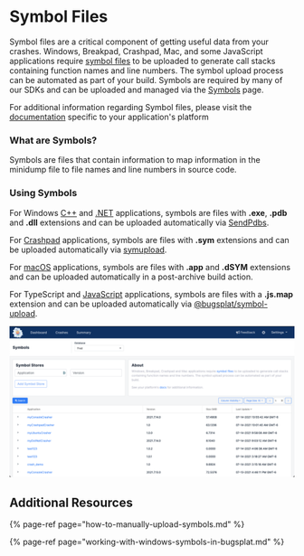 # Symbol Files

Symbol files are a critical component of getting useful data from your crashes. Windows, Breakpad, Crashpad, Mac, and some JavaScript applications require [symbol files](https://www.bugsplat.com/resources/development/guide-to-symbol-files/) to be uploaded to generate call stacks containing function names and line numbers. The symbol upload process can be automated as part of your build. Symbols are required by many of our SDKs and can be uploaded and managed via the [Symbols](https://app.bugsplat.com/v2/symbols) page. 

For additional information regarding Symbol files, please visit the [documentation](https://www.bugsplat.com/docs/sdk/) specific to your application's platform

### What are Symbols?

Symbols are files that contain information to map information in the minidump file to file names and line numbers in source code.

### Using Symbols

For Windows [C++](https://www.bugsplat.com/docs/sdk/cplusplus) and [.NET](https://www.bugsplat.com/docs/sdk/dot-net) applications, symbols are files with **.exe**, **.pdb** and **.dll** extensions and can be uploaded automatically via [SendPdbs](https://www.bugsplat.com/docs/faq/sendpdbs/).

For [Crashpad](https://www.bugsplat.com/docs/sdk/crashpad) applications, symbols are files with **.sym** extensions and can be uploaded automatically via [symupload](https://github.com/google/breakpad/blob/main/docs/processor_design.md#processing).

For [macOS](https://www.bugsplat.com/docs/sdk/os-x) applications, symbols are files with **.app** and **.dSYM** extensions and can be uploaded automatically in a post-archive build action.

For TypeScript and [JavaScript](../../getting-started/integrations/web/javascript.md) applications, symbols are files with a **.js.map** extension and can be uploaded automatically via [@bugsplat/symbol-upload](https://www.npmjs.com/package/@bugsplat/symbol-upload).

![](../../../.gitbook/assets/screen-shot-2021-07-14-at-4.39.12-pm.png)



## Additional Resources

{% page-ref page="how-to-manually-upload-symbols.md" %}

{% page-ref page="working-with-windows-symbols-in-bugsplat.md" %}



